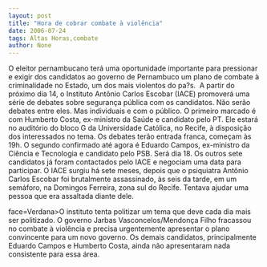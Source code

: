```yaml
---
layout: post
title: "Hora de cobrar combate à violência"
date: 2006-07-24
tags: Altas Horas,combate
author: None
---
```


O eleitor pernambucano terá uma oportunidade importante para pressionar e exigir dos candidatos ao governo de Pernambuco um plano de combate à criminalidade no Estado, um dos mais violentos do pa?s.
&nbsp;A partir do próximo dia 14, o Instituto Antônio Carlos Escobar (IACE) promoverá uma série de debates sobre segurança pública com os candidatos.
Não serão debates entre eles. Mas individuais e com o público. O primeiro marcado é com Humberto Costa, ex-ministro da Saúde e candidato pelo PT. 
Ele estará no auditório do bloco G da Universidade Católica, no Recife, à disposição dos interessados no tema. Os debates terão entrada franca, começam às 19h.
O segundo confirmado até agora é Eduardo Campos, ex-ministro da Ciência e Tecnologia e candidato pelo PSB. Será dia 18. Os outros sete candidatos já foram contactados pelo IACE e negociam uma data para participar.
O IACE surgiu há sete meses, depois que o psiquiatra Antônio Carlos Escobar foi brutalmente assassinado, às seis da tarde, em um semáforo, na Domingos Ferreira, zona sul do Recife. Tentava ajudar uma pessoa que era assaltada diante dele.

 face=Verdana>O instituto tenta politizar um tema que deve cada dia mais ser politizado. O governo Jarbas Vasconcelos/Mendonça Filho fracassou no combate à violência e precisa urgentemente apresentar o plano convincente para um novo governo. 
Os demais candidatos, principalmente Eduardo Campos e Humberto Costa, ainda não apresentaram nada consistente para essa área. 